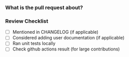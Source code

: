 ### What is the pull request about?

### Review Checklist

* [ ] Mentioned in CHANGELOG (if applicable)
* [ ] Considered adding user documentation (if applicable)
* [ ] Ran unit tests locally
* [ ] Check github actions result (for large contributions)
